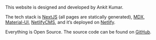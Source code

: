 This website is designed and developed by Ankit Kumar.

The tech stack is [NextJS](https://nextjs.org/) (all pages are statically generated), [MDX](https://mdxjs.com/), [Material-UI](https://mui.com/), [NetlifyCMS](https://www.netlifycms.org/), and it’s deployed on [Netlify](https://www.netlify.com/).

Everything is Open Source. The source code can be found on [GitHub](https://github.com/mynameisankit/portfolio-v2).